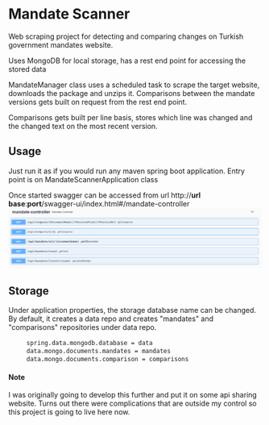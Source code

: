 # Mandate Scanner

Web scraping project for detecting and comparing changes on Turkish government mandates website.

Uses MongoDB for local storage, has a rest end point for accessing the stored data

MandateManager class uses a scheduled task to scrape the target website, downloads the package and unzips it.
Comparisons between the mandate versions gets built on request from the rest end point.

Comparisons gets built per line basis, stores which line was changed and the changed text on the most recent version.

## Usage
Just run it as if you would run any maven spring boot application. Entry point is on MandateScannerApplication class

Once started swagger can be accessed from url http://**url base**:**port**/swagger-ui/index.html#/mandate-controller
![Swagger image](/media/swagger.png)

## Storage

Under application properties, the storage database name can be changed.
By default, it creates a data repo and creates "mandates" and "comparisons" repositories under data repo.

         spring.data.mongodb.database = data
         data.mongo.documents.mandates = mandates
         data.mongo.documents.comparison = comparisons

#### Note
I was originally going to develop this further and put it on some api sharing website. 
Turns out there were complications that are outside my control so this project is going to live here now.
